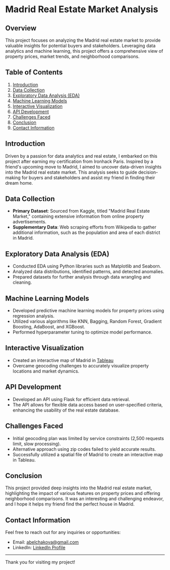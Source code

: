 # Madrid Real Estate Market Analysis

## Overview

This project focuses on analyzing the Madrid real estate market to provide valuable insights for potential buyers and stakeholders. Leveraging data analytics and machine learning, this project offers a comprehensive view of property prices, market trends, and neighborhood comparisons.

## Table of Contents

1. [Introduction](#introduction)
2. [Data Collection](#data-collection)
3. [Exploratory Data Analysis (EDA)](#exploratory-data-analysis-eda)
4. [Machine Learning Models](#machine-learning-models)
5. [Interactive Visualization](#interactive-visualization)
6. [API Development](#api-development)
7. [Challenges Faced](#challenges-faced)
8. [Conclusion](#conclusion)
9. [Contact Information](#contact-information)

## Introduction

Driven by a passion for data analytics and real estate, I embarked on this project after earning my certification from Ironhack Paris. Inspired by a friend's upcoming move to Madrid, I aimed to uncover data-driven insights into the Madrid real estate market. This analysis seeks to guide decision-making for buyers and stakeholders and assist my friend in finding their dream home.

## Data Collection

- **Primary Dataset**: Sourced from Kaggle, titled "Madrid Real Estate Market," containing extensive information from online property advertisements.
- **Supplementary Data**: Web scraping efforts from Wikipedia to gather additional information, such as the population and area of each district in Madrid.

## Exploratory Data Analysis (EDA)

- Conducted EDA using Python libraries such as Matplotlib and Seaborn.
- Analyzed data distributions, identified patterns, and detected anomalies.
- Prepared datasets for further analysis through data wrangling and cleaning.

## Machine Learning Models

- Developed predictive machine learning models for property prices using regression analysis.
- Utilized various algorithms like KNN, Bagging, Random Forest, Gradient Boosting, AdaBoost, and XGBoost.
- Performed hyperparameter tuning to optimize model performance.

## Interactive Visualization

- Created an interactive map of Madrid in [Tableau](https://public.tableau.com/app/profile/halyna.abelchakova/viz/MadridRealEstateMarketAnalysis/Story1)
- Overcame geocoding challenges to accurately visualize property locations and market dynamics.

## API Development

- Developed an API using Flask for efficient data retrieval.
- The API allows for flexible data access based on user-specified criteria, enhancing the usability of the real estate database.

## Challenges Faced

- Initial geocoding plan was limited by service constraints (2,500 requests limit, slow processing).
- Alternative approach using zip codes failed to yield accurate results.
- Successfully utilized a spatial file of Madrid to create an interactive map in Tableau.

## Conclusion

This project provided deep insights into the Madrid real estate market, highlighting the impact of various features on property prices and offering neighborhood comparisons. It was an interesting and challenging endeavor, and I hope it helps my friend find the perfect house in Madrid.

## Contact Information

Feel free to reach out for any inquiries or opportunities:

- Email: abelchakova@gmail.com
- LinkedIn: [LinkedIn Profile](https://www.linkedin.com/in/halyna-abelchakova-data-analytics/)

---

Thank you for visiting my project!
